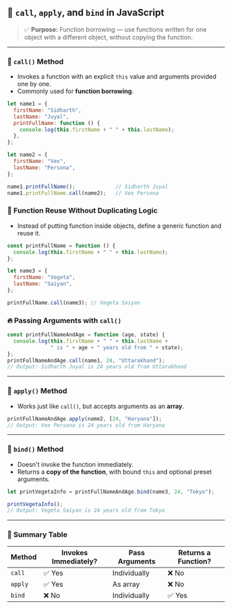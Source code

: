 ## 📘 `call`, `apply`, and `bind` in JavaScript
> ✅ **Purpose:** Function borrowing — use functions written for one object with a different object, without copying the function.

---

### 🧠 `call()` Method
* Invokes a function with an explicit `this` value and arguments provided one by one.
* Commonly used for **function borrowing**.
```js
let name1 = {
  firstName: "Sidharth",
  lastName: "Juyal",
  printFullName: function () {
    console.log(this.firstName + " " + this.lastName);
  },
};

let name2 = {
  firstName: "Vex",
  lastName: "Persona",
};

name1.printFullName();             // Sidharth Juyal
name1.printFullName.call(name2);   // Vex Persona
```

### 🧠 Function Reuse Without Duplicating Logic
* Instead of putting function inside objects, define a generic function and reuse it.
```js
const printFullName = function () {
  console.log(this.firstName + " " + this.lastName);
};

let name3 = {
  firstName: "Vegeta",
  lastName: "Saiyan",
};

printFullName.call(name3); // Vegeta Saiyan
```

### 🔥 Passing Arguments with `call()`
```js
const printFullNameAndAge = function (age, state) {
  console.log(this.firstName + " " + this.lastName + 
              " is " + age + " years old from " + state);
};
printFullNameAndAge.call(name1, 24, "Uttarakhand");
// Output: Sidharth Juyal is 24 years old from Uttarakhand
```

---

### 🧠 `apply()` Method
* Works just like `call()`, but accepts arguments as an **array**.
```js
printFullNameAndAge.apply(name2, [24, "Haryana"]);
// Output: Vex Persona is 24 years old from Haryana
```

---

### 🧠 `bind()` Method
* Doesn't invoke the function immediately.
* Returns a **copy of the function**, with bound `this` and optional preset arguments.
```js
let printVegetaInfo = printFullNameAndAge.bind(name3, 24, "Tokyo");

printVegetaInfo(); 
// Output: Vegeta Saiyan is 24 years old from Tokyo
```

---

### 📝 Summary Table

| Method  | Invokes Immediately? | Pass Arguments | Returns a Function? |
| ------- | -------------------- | -------------- | ------------------- |
| `call`  | ✅ Yes                | Individually   | ❌ No                |
| `apply` | ✅ Yes                | As array       | ❌ No                |
| `bind`  | ❌ No                 | Individually   | ✅ Yes               |

